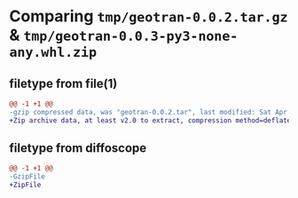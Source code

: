 # Comparing `tmp/geotran-0.0.2.tar.gz` & `tmp/geotran-0.0.3-py3-none-any.whl.zip`

## filetype from file(1)

```diff
@@ -1 +1 @@
-gzip compressed data, was "geotran-0.0.2.tar", last modified: Sat Apr 15 01:29:47 2023, max compression
+Zip archive data, at least v2.0 to extract, compression method=deflate
```

## filetype from diffoscope

```diff
@@ -1 +1 @@
-GzipFile
+ZipFile
```

